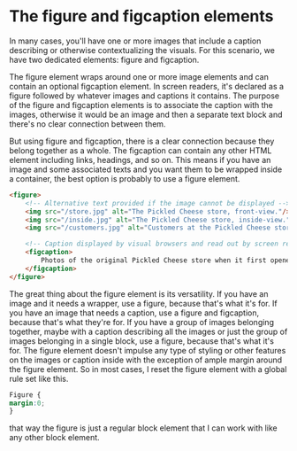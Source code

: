 # The figure and figcaption elements

In many cases, you'll have one or more images that include a caption describing or otherwise contextualizing the visuals. For this scenario, we have two dedicated elements: figure and figcaption. 

The figure element wraps around one or more image elements and can contain an optional figcaption element. In screen readers, it's declared as a figure followed by whatever images and captions it contains. The purpose of the figure and figcaption elements is to associate the caption with the images, otherwise it would be an image and then a separate text block and there's no clear connection between them. 

But using figure and figcaption, there is a clear connection because they belong together as a whole. The figcaption can contain any other HTML element including links, headings, and so on. This means if you have an image and some associated texts and you want them to be wrapped inside a container, the best option is probably to use a figure element.

```html
<figure>
    <!-- Alternative text provided if the image cannot be displayed -->
    <img src="/store.jpg" alt="The Pickled Cheese store, front-view."/> 
    <img src="/inside.jpg" alt="The Pickled Cheese store, inside-view."/> 
    <img src="/customers.jpg" alt="Customers at the Pickled Cheese store."/> 

    <!-- Caption displayed by visual browsers and read out by screen readers-->
    <figcaption>
        Photos of the original Pickled Cheese store when it first opened in 1814.
    </figcaption>
</figure>
```
 

The great thing about the figure element is its versatility. If you have an image and it needs a wrapper, use a figure, because that's what it's for. If you have an image that needs a caption, use a figure and figcaption, because that's what they're for. If you have a group of images belonging together, maybe with a caption describing all the images or just the group of images belonging in a single block, use a figure, because that's what it's for. 
The figure element doesn't impulse any type of styling or other features on the images or caption inside with the exception of ample margin around the figure element. So in most cases, I reset the figure element with a global rule set like this.

```css
Figure {
margin:0;
}
```

that way the figure is just a regular block element that I can work with like any other block element.

